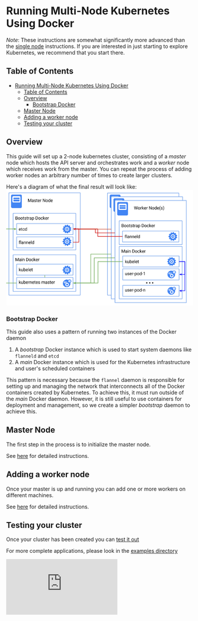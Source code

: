 # Running Multi-Node Kubernetes Using Docker

_Note_:
These instructions are somewhat significantly more advanced than the [single node](docker.md) instructions.  If you are
interested in just starting to explore Kubernetes, we recommend that you start there.

## Table of Contents

- [Running Multi-Node Kubernetes Using Docker](#running-multi-node-kubernetes-using-docker)
  - [Table of Contents](#table-of-contents)
  - [Overview](#overview)
    - [Bootstrap Docker](#bootstrap-docker)
  - [Master Node](#master-node)
  - [Adding a worker node](#adding-a-worker-node)
  - [Testing your cluster](#testing-your-cluster)

## Overview
This guide will set up a 2-node kubernetes cluster, consisting of a _master_ node which hosts the API server and orchestrates work
and a _worker_ node which receives work from the master.  You can repeat the process of adding worker nodes an arbitrary number of
times to create larger clusters.

Here's a diagram of what the final result will look like:
![Kubernetes Single Node on Docker](k8s-docker.png)

### Bootstrap Docker
This guide also uses a pattern of running two instances of the Docker daemon
   1) A _bootstrap_ Docker instance which is used to start system daemons like ```flanneld``` and ```etcd```
   2) A _main_ Docker instance which is used for the Kubernetes infrastructure and user's scheduled containers

This pattern is necessary because the ```flannel``` daemon is responsible for setting up and managing the network that interconnects
all of the Docker containers created by Kubernetes.  To achieve this, it must run outside of the _main_ Docker daemon.  However,
it is still useful to use containers for deployment and management, so we create a simpler _bootstrap_ daemon to achieve this.

## Master Node
The first step in the process is to initialize the master node.

See [here](docker-multinode/master.md) for detailed instructions.

## Adding a worker node

Once your master is up and running you can add one or more workers on different machines.

See [here](docker-multinode/worker.md) for detailed instructions.

## Testing your cluster

Once your cluster has been created you can [test it out](docker-multinode/testing.md)

For more complete applications, please look in the [examples directory](../../examples)


[![Analytics](https://kubernetes-site.appspot.com/UA-36037335-10/GitHub/docs/getting-started-guides/docker-multinode.md?pixel)]()
